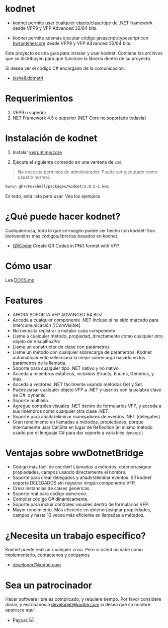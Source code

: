 # kodnet 

- kodnet permite usar cualquier objeto/clase/tipo de .NET framework desde VFP9 y VFP Advanced 32/64 bits.

- kodnet permite además ejecutar código javascript/typescript con [kwruntime/core](https://github.com/kwruntime/core/blob/main/INSTALL.md) desde VFP9 y VFP Advanced 32/64 bits.

Este proyecto es una guía para instalar y usar kodnet. Contiene los archivos que se distribuyen para que funcione la librería dentro de su proyecto. 

Si desea ver el código C# encargado de la comunicación:
 - [jxshell.dotnet4](https://github.com/kodhework/jxshell.dotnet4)


# Requerimientos

1. VFP9 o superior 
2. NET Framework 4.5 o superior (NET Core no soportado todavía)


# Instalación de kodnet 

1. Instalar [kwruntime/core](https://github.com/kwruntime/core/blob/main/INSTALL.md)

2. Ejecute el siguiente comando en una ventana de ```cmd```.

> No necesita permisos de administrador. Puede ser ejecutado como usuario normal.

```bash
kwrun gh+/FoxShell/packages/kodnet/2.0.5-1.kwc
```

Es todo, está listo para usar. Vea los ejemplos


# ¿Qué puede hacer kodnet?

Cualquiercosa, todo lo que se imagen puede ser hecho con kodnet! Son bienvenidos más códigos/librerías basados en kodnet.

- [QRCoder](https://github.com/FoxShell/qrcoder) Create QR Codes in PNG format with VFP


# Cómo usar

Lea [DOCS.md](./DOCS.md)


# Features

- AHORA SOPORTA VFP ADVANCED 64 Bits!
- Acceda a cualquier componente .NET Incluso si ha sido marcado para intercomunicación []ComVisible]
- No necesita registrar o instalar cada componente
- Llame a cualquier método, propiedad, directamente como cualquier otro objeto de VisualFoxPro
- Llame un constructor de clase con parámetros
- Llame un método con cualquier sobrecarga de parámetros. Kodnet automáticamente selecciona la mejor sobrecarga basado en los parámetros de la llamada.
- Soporte para cualquier tipo .NET nativo y no nativo
- Acceda a miembros estáticos, incluidos Structs, Enums, Generics, y más.
- Acceda a vectores .NET fácilmente usando métodos Get y Set.
- Puede pasar cualquier objeto VFP a .NET y usarlos con la palabra clave de C#: dynamic.
- Soporte multihilo.
- Agregue controles visuales .NET dentro de formularios VFP, y acceda a sus miembros como cualquier otra clase .NET.
- Soporte para añadir/eliminar manejadores de eventos .NET (delegates)
- Gran rendimiento en llamadas a métodos, propiedades, porque internamente usar CallSite en lugar de  Reflection (el mismo método usado por el lenguaje C# para dar soporte a variables ```dynamic```)


# Ventajas sobre wwDotnetBridge

- Código más fácil de escribir! Llamadas a métodos, obtener/asignar propiedades, campos usando directamente el nombre.
- Soporte para  crear delegados y  añadir/eliminar eventos. SÍ! kodnet soporta DELEGADOS sin registrar ningún componente VFP.
- Crear instancias de clases genéricas.
- Soporte real para código asíncrono.
- Compilar código C# dinámicamente.
- Soporte para incluir controles visuales dentro de formularios VFP.
- Mayor rendimiento. Más eficiente en obtener/asignar propiedades, campos y hasta 10 veces más eficiente en llamadas a métodos.


# ¿Necesita un trabajo específico?

Kodnet puede realizar cualquier cosa. Pero si usted no sabe como implementarlo, contáctenos y cotizamos

 - developer@kodhe.com


# Sea un patrocinador

Hacer software libre es complicado, y requiere tiempo. Por favor considere donar, y escríbanos a developer@kodhe.com si desea que su nombre aparezca aquí.

* Paypal: [![](https://www.paypalobjects.com/en_US/i/btn/btn_donateCC_LG.gif)](https://www.paypal.com/cgi-bin/webscr?cmd=_s-xclick&hosted_button_id=XTUTKMVWCVQCJ&source=url)
